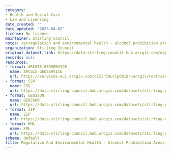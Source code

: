 ```yaml
---
category:
- Health and Social Care
- Law and Licensing
date_created: ''
date_updated: '2023-04-02'
license: No licence
maintainer: Stirling Council
notes: <p>regulation and environmental health - alcohol prohibition areas (2020)</p>
organization: Stirling Council
original_dataset_link: https://data-stirling-council.hub.arcgis.com/maps/stirling-council::regulation-and-environmental-health-alcohol-prohibition-areas-2020
records: null
resources:
- format: ARCGIS GEOSERVICE
  name: ARCGIS GEOSERVICE
  url: https://services-eu1.arcgis.com/cECIr59LclpO818r/arcgis/rest/services/regulation_and_environmental_health_alcohol_prohibition_areas_2020/FeatureServer/9
- format: CSV
  name: CSV
  url: https://data-stirling-council.hub.arcgis.com/datasets/stirling-council::regulation-and-environmental-health-alcohol-prohibition-areas-2020.csv?outSR=%7B%22latestWkid%22%3A27700%2C%22wkid%22%3A27700%7D
- format: GEOJSON
  name: GEOJSON
  url: https://data-stirling-council.hub.arcgis.com/datasets/stirling-council::regulation-and-environmental-health-alcohol-prohibition-areas-2020.geojson?outSR=%7B%22latestWkid%22%3A27700%2C%22wkid%22%3A27700%7D
- format: ZIP
  name: ZIP
  url: https://data-stirling-council.hub.arcgis.com/datasets/stirling-council::regulation-and-environmental-health-alcohol-prohibition-areas-2020.zip?outSR=%7B%22latestWkid%22%3A27700%2C%22wkid%22%3A27700%7D
- format: KML
  name: KML
  url: https://data-stirling-council.hub.arcgis.com/datasets/stirling-council::regulation-and-environmental-health-alcohol-prohibition-areas-2020.kml?outSR=%7B%22latestWkid%22%3A27700%2C%22wkid%22%3A27700%7D
schema: default
title: Regulation And Environmental Health - Alcohol Prohibition Areas (2020)
---
```

